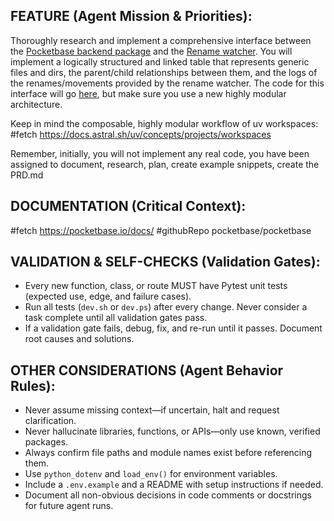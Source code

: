 
## FEATURE (Agent Mission & Priorities):

Thoroughly research and implement a comprehensive interface between the [Pocketbase backend package](/packages/pocketbase_backend/) and the [Rename watcher](/packages/rename_watcher/). You will implement a logically structured and linked table that represents generic files and dirs, the parent/child relationships between them, and the logs of the renames/movements provided by the rename watcher. The code for this interface will go [here](/src/blendman/), but make sure you use a new highly modular architecture.

Keep in mind the composable, highly modular workflow of uv workspaces: #fetch https://docs.astral.sh/uv/concepts/projects/workspaces

Remember, initially, you will not implement any real code, you have been assigned to document, research, plan, create example snippets, create the PRD.md

## DOCUMENTATION (Critical Context):

#fetch https://pocketbase.io/docs/
#githubRepo pocketbase/pocketbase

## VALIDATION & SELF-CHECKS (Validation Gates):

- Every new function, class, or route MUST have Pytest unit tests (expected use, edge, and failure cases).
- Run all tests (`dev.sh` or `dev.ps`) after every change. Never consider a task complete until all validation gates pass.
- If a validation gate fails, debug, fix, and re-run until it passes. Document root causes and solutions.

## OTHER CONSIDERATIONS (Agent Behavior Rules):

- Never assume missing context—if uncertain, halt and request clarification.
- Never hallucinate libraries, functions, or APIs—only use known, verified packages.
- Always confirm file paths and module names exist before referencing them.
- Use `python_dotenv` and `load_env()` for environment variables.
- Include a `.env.example` and a README with setup instructions if needed.
- Document all non-obvious decisions in code comments or docstrings for future agent runs.
